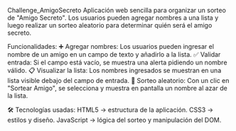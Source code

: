 Challenge_AmigoSecreto
Aplicación web sencilla para organizar un sorteo de "Amigo Secreto". Los usuarios pueden agregar nombres a una lista y luego realizar un sorteo aleatorio para determinar quién será el amigo secreto.

Funcionalidades: ➕ Agregar nombres: Los usuarios pueden ingresar el nombre de un amigo en un campo de texto y añadirlo a la lista. ✅ Validar entrada: Si el campo está vacío, se muestra una alerta pidiendo un nombre válido. 📋 Visualizar la lista: Los nombres ingresados se muestran en una lista visible debajo del campo de entrada. 🎲 Sorteo aleatorio: Con un clic en "Sortear Amigo", se selecciona y muestra en pantalla un nombre al azar de la lista.

🛠️ Tecnologías usadas: HTML5 → estructura de la aplicación. CSS3 → estilos y diseño. JavaScript → lógica del sorteo y manipulación del DOM.